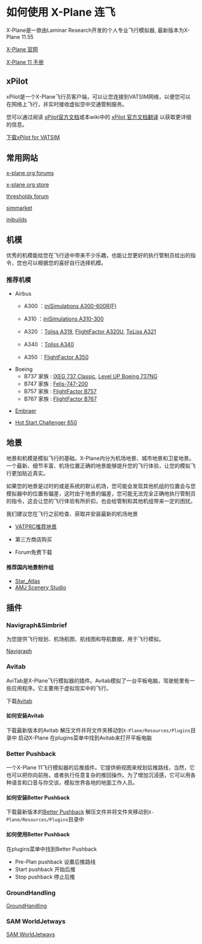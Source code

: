 # 如何使用 X-Plane 连飞

X-Plane是一款由Laminar Research开发的个人专业飞行模拟器, 最新版本为X-Plane 11.55

[X-Plane 官网](https://www.x-plane.com/)

[X-Plane 11 手册](https://www.x-plane.com/manuals/desktop/index.html)



## xPilot

xPilot是一个X-Plane飞行员客户端，可以让您连接到VATSIM网络，以便您可以在网络上飞行，并实时接收虚拟空中交通管制服务。

您可以通过阅读 [xPilot官方文档](https://beta.xpilot-project.org/#/?id=what-is-xpilot)或本wiki中的 [xPilot 官方文档翻译](https://github.com/websterzh/vatprc-wiki/blob/xPilot/xPilot%20%E4%BD%BF%E7%94%A8%E6%96%87%E6%A1%A3.md) 以获取更详细的信息。

[下载xPilot for VATSIM](https://beta.xpilot-project.org/#/)



## 常用网站

[x-plane org forums](https://forums.x-plane.org/)

[x-plane org store](https://store.x-plane.org/)

[thresholdx forum](https://forum.thresholdx.net/)

[simmarket](https://secure.simmarket.com/default-zh.html)

[inibuilds](https://store.inibuilds.com/)



## 机模

优秀的机模能给您在飞行途中带来不少乐趣，也能让您更好的执行管制员给出的指令，您也可以根据您的喜好自行选择机模。

### 推荐机模



+ Airbus
  - A300 ：[iniSimulations A300-600R(F)](https://store.inibuilds.com/products/a300)
  
  - A310 ：[iniSimulations A310-300](https://store.inibuilds.com/products/a310)
  
  - A320 ：[Toliss A319](https://store.x-plane.org/Airbus-A319-by-Toliss_p_762.html), [FlightFactor A320U](https://store.x-plane.org/A320-Ultimate_p_688.html), [ToLiss A321](https://store.x-plane.org/Airbus-A321-by-Toliss_p_1174.html)
  
  - A340 ：[Toliss A340](https://store.x-plane.org/Airbus-A340-600-by-Toliss_p_1459.html)
  
  - A350 ：[FlightFactor A350](https://store.x-plane.org/Airbus-A350-XWB-Advanced_p_348.html)
  
    

- Boeing
  - B737 家族 : [IXEG 737 Classic](https://www.x-aviation.com/catalog/product_info.php/take-command-ixeg-737-classic-p-122), [Level UP Boeing 737NG](https://forum.thresholdx.net/files/file/1298-boeing-737ng-series/)
  - B747 家族 : [Felis-747-200](https://store.x-plane.org/Boeing-747-200-Classic_p_1491.html)
  - B757 家族 : [FlightFactor B757](https://store.x-plane.org/757-Professional_c_10.html)
  - B767 家族 : [FlightFactor B767](https://store.x-plane.org/767-Professional_c_181.html)
  
  
  
+ [Embraer](https://store.x-plane.org/Embraer-Fleet-by-X-Crafts_p_998.html)



+ [Hot Start Challenger 650](https://www.x-aviation.com/catalog/product_info.php/take-command-hot-start-challenger-650-p-212)



## 地景

地景和机模是模拟飞行的基础，X-Plane内分为机场地景、城市地景和卫星地景。一个最新、细节丰富、机场位置正确的地景能够提升您的飞行体验，让您的模拟飞行更加贴近真实。

如果您的地景是过时的或是系统的默认机场，您可能会发现其他机组的位置会与您模拟器中的位置有偏差，这时由于地景的偏差，您可能无法完全正确地执行管制员的指令，这会让您的飞行体验有所折扣，也会给管制和其他机组带来一定的困扰。

我们建议您在飞行之前检查、获取并安装最新的机场地景

+ [VATPRC推荐地景](https://pilot.vatprc.net/#/scenery)

+ 第三方商店购买
+ Forum免费下载



#### 推荐国内地景制作组

+ [Star_Atlas](https://secure.simmarket.com/star_atlas-(zh_1412).mhtml)
+ [AMJ Scenery Studio](https://secure.simmarket.com/amjscenerystudio-(zh_1543).mhtml)



## 插件

### Navigraph&Simbrief

为您提供飞行规划、机场航图、航线图和导航数据，用于飞行模拟。

[Navigraph](https://navigraph.com/)



### Avitab

AviTab是X-Plane飞行模拟器的插件。Avitab模拟了一台平板电脑，驾驶舱里有一些应用程序。它主要用于虚拟现实中的飞行。

下载[Avitab](https://github.com/fpw/avitab/releases/tag/v0.4.8)


#### 如何安装Avitab

下载最新版本的Avitab
解压文件并将文件夹移动到`X-Plane/Resources/Plugins`目录中
启动X-Plane
在plugins菜单中找到Avitab来打开平板电脑



### Better Pushback
一个X-Plane 11飞行模拟器的后推插件。它提供俯视图来规划后推路线，当然，它也可以把你向前拖，或者执行任意复杂的推回操作。为了增加沉浸感，它可以用各种语言和口音与你交谈，模拟世界各地的地面工作人员。

#### 如何安装Better Pushback
下载最新版本的[Better Pushback](https://github.com/skiselkov/BetterPushbackC/releases)
解压文件并将文件夹移动到`X-Plane/Resources/Plugins`目录中

#### 如何使用Better Pushback
在plugins菜单中找到Better Pushback

+ Pre-Plan pushback 设置后推路线
+ Start pushback 开始后推
+ Stop pushback 停止后推



### GroundHandling

[GroundHandling](https://store.x-plane.org/Ground-Handling-Deluxe_p_415.html)



### SAM WorldJetways

[SAM WorldJetways](https://store.x-plane.org/SAM-WorldJetways_p_1131.html)